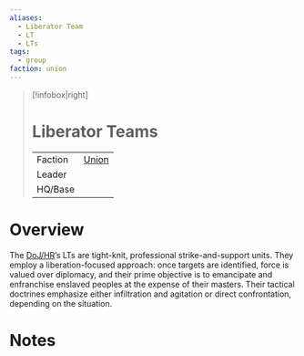 ```yaml
---
aliases:
  - Liberator Team
  - LT
  - LTs
tags:
  - group
faction: union
---
```

> [!infobox|right] 
> # Liberator Teams
> | | |
> | ---- | ---- |
> | Faction | [Union](Union.md) |
> | Leader |  |
> | HQ/Base | |


# Overview
The [DoJ/HR](Union%20Department%20of%20Justice%20and%20Human%20Rights.md)’s LTs are tight-knit, professional strike-and-support units. They employ a liberation-focused approach: once targets are identified, force is valued over diplomacy, and their prime objective is to emancipate and enfranchise enslaved peoples at the expense of their masters. Their tactical doctrines emphasize either infiltration and agitation or direct confrontation, depending on the situation.

# Notes